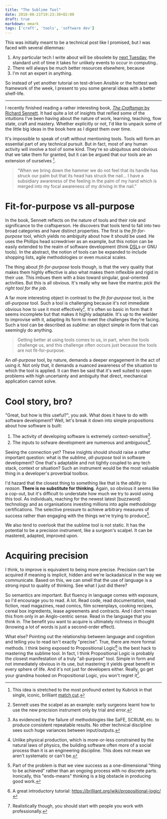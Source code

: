 ```yaml
---
title: "The Sublime Tool"
date: 2018-08-21T19:23:38+02:00
draft: true
markdown: mmark
tags: ['craft', 'tools', 'software dev']
---
```

This was initially meant to be a technical post like I promised, but I was faced with several
dilemmas: 

1. Any particular tech I write about will be obsolete by [next
   Tuesday](https://blogs.msdn.microsoft.com/larryosterman/2004/03/30/one-in-a-million-is-next-tuesday/), the standard unit of time it takes for unlikely events to
   occur in computing..
2. There will always be much better resources elsewhere, because
3. I'm not an expert in anything.

So instead of yet another tutorial on test-driven Ansible or the hottest web
framework of the week, I present to you some general ideas with a better shelf-life.

---

I recently finished reading a rather interesting book, [_The Craftsman_ by
Richard Sennett](https://www.goodreads.com/book/show/19075322-the-craftsman).
It had quite a lot of insights that reified some of the intuitions I've been
having about the nature of work, learning, teaching, flow state, craft and
mastery.  Whether explicitly or not, I'd like to unpack some of
the little big ideas in the book here as I digest them over time.

It's impossible to speak of craft without mentioning tools. Tools will form an
essential part of any technical pursuit. But in fact, most of any human
activity will involve a tool of some kind. They're so ubiquitous and obvious
that we take them for granted, but it can be argued that our tools are an
extension of ourselves [^kubrick].

> “When we bring down the hammer we do not feel that its handle has struck our
> palm but that its head has struck the nail\... I have a subsidiary awareness
> of the feeling in the palm of my hand which is merged into my focal awareness
> of my driving in the nail.”

# Fit-for-purpose vs all-purpose

In the book, Sennett reflects on the nature of tools and their role and
significance to the craftsperson. He discovers that tools tend to fall into two
broad categories and have distinct properties. The first is the
_fit-for-purpose_ tool, which yields no ambiguity about how it should be used.
He uses the Phillips head screwdriver as an example, but this notion can be
easily extended to the realm of software development (think
[DSL](https://en.wikipedia.org/wiki/Domain-specific_language)s or GNU
tools). In the abstract, the notion of tools can be expanded to
include shopping lists, agile methodologies or even musical scales.

The thing about _fit-for-purpose_ tools though, is that the very quality that
makes them highly effective is also what makes them inflexible and rigid in
their use. This imbues them with a bias toward singular, goal-oriented
activities. But this is all obvious. It's really why we have the mantra: 
_pick the right tool for the job_.

A far more interesting object in contrast to the _fit-for-purpose_ tool, is the
_all-purpose_ tool. Such a tool is challenging because it's not immediate
obvious how to use it most effectively[^scalpels]. It's often so basic in form that it
seems incomplete but that makes it highly adaptable. It's up to the wielder to
improvise with it, adapting its form to meet the challenges they're facing. Such
a tool can be described as _sublime_: an object simple in form that can seemingly
do anything.

> Getting better at using tools comes to us, in part, when the tools challenge
> us, and this challenge often occurs just because the tools are not
> fit-for-purpose.

An _all-purpose_ tool, by nature, demands a deeper engagement in the act of
using it. Not only that, it demands a nuanced awareness of the situation to
which the tool is applied. It can then be said that it's well suited to open
problems with high uncertainty and ambiguity that direct, mechanical
application cannot solve. 

# Cool story, bro?

"Great, but how is this useful?", you ask. What does it have to do with
software development? Well, let's break it down into simple propositions
about how software is built:

1. The activity of developing software is extremely context-sensitive[^context].
2. The inputs to sofware development are numerous and ambiguous[^ambiguous].

Seeing the connection yet? These insights should should raise a rather
important question: what is the _sublime_, _all-purpose_ tool in software
development? One that's adaptable and not tightly coupled to any tech stack,
context or situation? Such an instrument would be the most valuable thing in a
developer's proverbial toolbox.

I'd hazard that the closest thing to something like that is the _ability to
reason_. **There is no substitute for thinking**. Again, so obvious it seems like 
a cop-out, but it's difficult to understate how much we try to avoid using this 
tool. As individuals, reaching for the newest latest [buzzword] technology and 
as organisations investing millions into agile methodology certifications. The
selective pressure to achieve arbitrary measures of success rather than 
engaging with the things we're trying to produce[^arbitrary].

We also tend to overlook that the sublime tool is not static. It has the
potential to be a precision instrument, like a surgeon's scalpel. It can be
mastered, adapted, improved upon.

# Acquiring precision

I think, to improve is equivalent to being more precise. Precision can't be
acquired if meaning is implicit, hidden and we're lackadaisical in the way we
communicate. Based on this, we can smell that the use of language is a strong
input to quality of thinking. See what I just did there?

So semantics are important. But fluency in language comes with exposure, so I'd
encourage you to read. A lot. Read code, read documentation, read fiction, read
magazines, read comics, film screenplays, cooking recipes, cereal box
ingredients, lease agreements and contracts. And I don't mean this from only in
an Anglo-centric sense. Read in the language that you think in. The benefit
you want to acquire is ultimately richness in thought (knowing a lot of words
is just a second-order effect).

What else? Pointing out the relationship between language and cognition and
telling you to read isn't exactly "precise". True, there are more formal
methods. I think being exposed to Propositional Logic[^logic] is the best hack
to mastering the sublime tool. In fact, I think Propositional Logic is probably
the closest manifestation of a truly "all-purpose" tool. Simple in form and not
immediately obvious in its use, but mastering it yields great benefit in every
sphere of life. And it's not just for developers either. Really, go get your
grandma hooked on Propositional Logic, you won't regret it[^grandma].


[^kubrick]: This idea is stretched to the most profound extent by Kubrick in that single, iconic, brilliant [match cut](https://youtu.be/mI3s5fA7Zhk).
[^scalpels]: Sennett uses the scalpel as an example: early surgeons learnt how to use the new precision instrument only by trial and error.
[^context]: As evidenced by the failure of methodologies like SaFE, SCRUM, etc. to produce consistent repeatable results. No other technical discipline sees such huge variances between input/outputs.
[^ambiguous]: Unlike physical production, which is more-or-less constrained by the natural laws of physics, the building software often more of a social process than it is an engineering discipline. This does not mean we aren't systematic or can't be.
[^arbitrary]: Part of the problem is that we view success as a one-dimensional "thing to be achieved" rather than an ongoing process with no discrete parts. Ironically, this "ends-means" thinking is a big obstacle in producing good work.
[^logic]: A great introductory tutorial: https://brilliant.org/wiki/propositional-logic/
[^grandma]: Realistically though, you should start with people you work with professionally.
